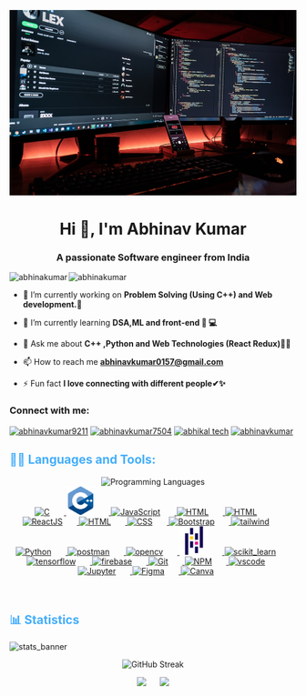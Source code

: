 
![logo](https://github.com/abhinakumar/abhinakumar/blob/main/photo-1605379399843-5870eea9b74e.jpeg)

<h1 align="center">Hi 👋, I'm Abhinav Kumar</h1>
<h3 align="center">A passionate Software engineer from India</h3>
 <img src="https://user-images.githubusercontent.com/55389276/140866485-8fb1c876-9a8f-4d6a-98dc-08c4981eaf70.gif" alt="abhinakumar" width="400" align="right" /> 

<p align="left"> <img src="https://komarev.com/ghpvc/?username=abhinakumar&label=Profile%20views&color=0e75b6&style=flat" alt="abhinakumar" /> </p>

- 🔭 I’m currently working on **Problem Solving (Using C++) and Web development.🙌**

- 🌱 I’m currently learning **DSA,ML and front-end 👨 💻**

- 💬 Ask me about **C++ ,Python and Web Technologies (React Redux)👨‍💻**

- 📫 How to reach me **abhinavkumar0157@gmail.com**

- ⚡ Fun fact **I love connecting with different people✔✨**

<h3 align="left">Connect with me:</h3>
<p align="left">
<a href="https://linkedin.com/in/abhinavkumar9211" target="blank"><img align="center" src="https://raw.githubusercontent.com/rahuldkjain/github-profile-readme-generator/master/src/images/icons/Social/linked-in-alt.svg" alt="abhinavkumar9211" height="30" width="40" /></a>
<a href="https://instagram.com/abhinavkumar7504" target="blank"><img align="center" src="https://raw.githubusercontent.com/rahuldkjain/github-profile-readme-generator/master/src/images/icons/Social/instagram.svg" alt="abhinavkumar7504" height="30" width="40" /></a>
<a href="https://www.youtube.com/c/abhikal tech" target="blank"><img align="center" src="https://raw.githubusercontent.com/rahuldkjain/github-profile-readme-generator/master/src/images/icons/Social/youtube.svg" alt="abhikal tech" height="30" width="40" /></a>
  <a href="https://twitter.com/abhinavkumar" target="blank"><img align="center" src="https://raw.githubusercontent.com/rahuldkjain/github-profile-readme-generator/master/src/images/icons/Social/twitter.svg" alt="abhinavkumar" height="30" width="40" /></a>
</p>


 <h2 style="color: #44AEFB">👨‍💻 Languages and Tools:</h2>
<div align="center" style="display:block;">
    <img width="100px" alt="Programming Languages" src="https://user-images.githubusercontent.com/78341798/194531121-47b0119a-ce00-439d-b586-125f86acb098.png"/> 
</div>
<div align="center">

  <a href="https://www.cprogramming.com/" target="_blank" rel="noreferrer">
      <img  alt="C" height="50px" style="padding-right:25px;" src="https://cdn.jsdelivr.net/gh/devicons/devicon/icons/c/c-original.svg"/>
  </a>
  <a href="https://www.w3schools.com/cpp/" target="_blank" rel="noreferrer"> 
  <img src="https://raw.githubusercontent.com/devicons/devicon/master/icons/cplusplus/cplusplus-original.svg" alt="cplusplus" height="50px" style="padding-right:25px;"/> </a>

  <a href="https://developer.mozilla.org/en-US/docs/Web/JavaScript" target="_blank" rel="noreferrer">
      <img  alt="JavaScript" height="50px" style="padding-right:25px;" src="https://cdn.jsdelivr.net/gh/devicons/devicon/icons/javascript/javascript-plain.svg"/>
  </a>
   <a href="https://cdn4.iconfinder.com/data/icons/logos-and-brands/512/181_Java_logo_logos-512.png" target="_blank" rel="noreferrer">
      <img  alt="HTML" height="50px" style="padding-right:25px;" src="https://cdn4.iconfinder.com/data/icons/logos-and-brands/512/181_Java_logo_logos-512.png"/>
  </a>
  <a href="https://www.yessinfotech.com/wp-content/uploads/2019/11/spring-boot-logo.png" target="_blank" rel="noreferrer">
      <img  alt="HTML" height="50px" style="padding-right:25px;" src="https://www.yessinfotech.com/wp-content/uploads/2019/11/spring-boot-logo.png"/>
  </a>
  <a href="https://reactjs.org/" target="_blank" rel="noreferrer">
      <img  alt="ReactJS" height="50px" style="padding-right:25px;" src="https://cdn.jsdelivr.net/gh/devicons/devicon/icons/react/react-original.svg" />
  </a>
 
  <a href="https://developer.mozilla.org/en-US/docs/Web/HTML" target="_blank" rel="noreferrer">
      <img  alt="HTML" height="50px" style="padding-right:25px;" src="https://cdn.jsdelivr.net/gh/devicons/devicon/icons/html5/html5-original.svg"/>
  </a>
  <a href="https://developer.mozilla.org/en-US/docs/Web/CSS" target="_blank" rel="noreferrer">
      <img  alt="CSS" height="50px" style="padding-right:25px;" src="https://cdn.jsdelivr.net/gh/devicons/devicon/icons/css3/css3-original.svg"/>
  </a>
  <a href="https://getbootstrap.com/" target="_blank" rel="noreferrer">
      <img  alt="Bootstrap" height="50px" style="padding-right:25px;" src="https://cdn.jsdelivr.net/gh/devicons/devicon/icons/bootstrap/bootstrap-original.svg"/>
  </a>
   <a href="https://tailwindcss.com/" target="_blank" rel="noreferrer">
    <img src="https://www.vectorlogo.zone/logos/tailwindcss/tailwindcss-icon.svg" alt="tailwind" height="50px" style="padding-right:25px;"/> </a>
    
  <a href="https://www.python.org/" target="_blank" rel="noreferrer">
      <img  alt="Python" height="50px" style="padding-right:25px;" src="https://cdn.jsdelivr.net/gh/devicons/devicon/icons/python/python-original.svg"/>
  </a>
   <a href="https://postman.com" target="_blank" rel="noreferrer">
    <img src="https://www.vectorlogo.zone/logos/getpostman/getpostman-icon.svg" alt="postman" height="50px" style="padding-right:25px;"/> </a>

  <a href="https://opencv.org/" target="_blank" rel="noreferrer"> 
  <img src="https://www.vectorlogo.zone/logos/opencv/opencv-icon.svg" alt="opencv" height="50px" style="padding-right:25px;"/> </a>

  <a href="https://pandas.pydata.org/" target="_blank" rel="noreferrer"> 
  <img src="https://raw.githubusercontent.com/devicons/devicon/2ae2a900d2f041da66e950e4d48052658d850630/icons/pandas/pandas-original.svg" height="50px" style="padding-right:25px;"/> </a>
 
  <a href="https://scikit-learn.org/" target="_blank" rel="noreferrer">
   <img src="https://upload.wikimedia.org/wikipedia/commons/0/05/Scikit_learn_logo_small.svg" alt="scikit_learn" height="50px" style="padding-right:25px;"/> </a>
 
   <a href="https://www.tensorflow.org" target="_blank" rel="noreferrer"> 
    <img src="https://www.vectorlogo.zone/logos/tensorflow/tensorflow-icon.svg" alt="tensorflow" height="50px" style="padding-right:25px;"/> </a>
  
  <a href="https://firebase.google.com/" target="_blank" rel="noreferrer">
      <img  alt="firebase" height="50px" style="padding-right:25px;" src="https://cdn.jsdelivr.net/gh/devicons/devicon/icons/firebase/firebase-plain.svg"/>
  </a>
 
  <a href="https://git-scm.com/" target="_blank" rel="noreferrer">
      <img  alt="Git" height="50px" style="padding-right:25px;" src="https://cdn.jsdelivr.net/gh/devicons/devicon/icons/git/git-original.svg"/>
  </a>
 
  
  <a href="https://www.npmjs.com/" target="_blank" rel="noreferrer">
      <img  alt="NPM" height="50px" style="padding-right:25px;" src="https://cdn.jsdelivr.net/gh/devicons/devicon/icons/npm/npm-original-wordmark.svg"/>
  </a>
  <a href="https://code.visualstudio.com/" target="_blank" rel="noreferrer">
      <img  alt="vscode" height="50px" style="padding-right:25px;"src="https://cdn.jsdelivr.net/gh/devicons/devicon/icons/vscode/vscode-original.svg"/>
  </a>
  <a href="http://jupyter.org/" target="_blank" rel="noreferrer">
      <img  alt="Jupyter" height="50px" style="padding-right:25px;"src="https://cdn.jsdelivr.net/gh/devicons/devicon/icons/jupyter/jupyter-original-wordmark.svg"/>
  </a>
  <a href="https://www.figma.com/" target="_blank" rel="noreferrer">
      <img  alt="Figma" height="50px" style="padding-right:25px;" src="https://cdn.jsdelivr.net/gh/devicons/devicon/icons/figma/figma-original.svg"/> 
  </a>
  <a href="https://www.canva.com/" target="_blank" rel="noreferrer">
      <img  alt="Canva" height="50px" style="padding-right:25px;" src="https://cdn.jsdelivr.net/gh/devicons/devicon/icons/canva/canva-original.svg"/> 
  </a>


  </div>
  <br>
  <br>
  <h2 style="color: #44AEFB">📊 Statistics</h2>

![stats_banner](https://user-images.githubusercontent.com/78341798/194534778-d662496c-ae00-4e8d-ae9b-b90912054e7f.gif)


<div class="stats" align="center" >

![GitHub Streak](https://streak-stats.demolab.com?user=abhinakumar&count_private=true&theme=algolia&border_radius=20)</div>

<!--![Most Used Languages](https://github-readme-stats.vercel.app/api/top-langs/?username=abbhinakumar&show_icons=true&theme=algolia&border_radius=20) -->

<!--
 ![Most Used Languages](https://github-readme-stats.vercel.app/api/top-langs/?username=abhinakumar&layout=compact&show_icons=true&theme=algolia&border_radius=20)
</div> -->


<div class="stats" align="center">
  <img src="https://github-readme-stats.vercel.app/api?username=abhinakumar&hide=stars&count_private=true&show_icons=true&theme=algolia&border_radius=20">
  &nbsp;&nbsp;&nbsp;&nbsp;
  <img src="https://github-readme-stats.vercel.app/api/top-langs/?username=abhinakumar&layout=compact&show_icons=true&theme=algolia&border_radius=20">
</div>


